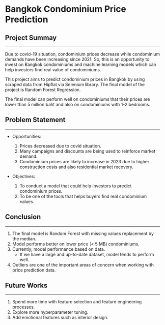 # Bangkok Condominium Price Prediction

## Project Summay
---
Due to covid-19 situation, condominium prices decrease while condominium demands have been increasing since 2021. So, this is an opportunity to invest on Bangkok condominiums and machine learning models which can help investors find real value of condominiums.

This project aims to predict condominium prices in Bangkok by using scraped data from Hipflat via Selenium library. The final model of the project is Random Forest Regression.

The final model can perform well on condominiums that their prices are lower than 5 million baht and also on condominiums with 1-2 bedrooms.

## Problem Statement
---
- Opportunities:
    1. Prices decreased due to covid situation.
    2. Many campaigns and discounts are being used to reinforce market demand.
    3. Condominium prices are likely to increase in 2023 due to higher construction costs and also residential market recovery.

- Objectives:
    1. To conduct a model that could help investors to predict condominium prices.
    2. To be one of the tools that helps buyers find real condominium values.

## Conclusion
---
1. The final model is Random Forest with missing values replacement by the median.
2. Model performs better on lower price (< 5 MB) condominiums.
3. Currently, model performance based on data.
    - If we have a large and up-to-date dataset, model tends to perform well.
4. Outliers are one of the important areas of concern when working with price prediction data. 

## Future Works
---
1. Spend more time with feature selection and feature engineering processes.
2. Explore more hyperparameter tuning.
3. Add emotional features such as interior design.
